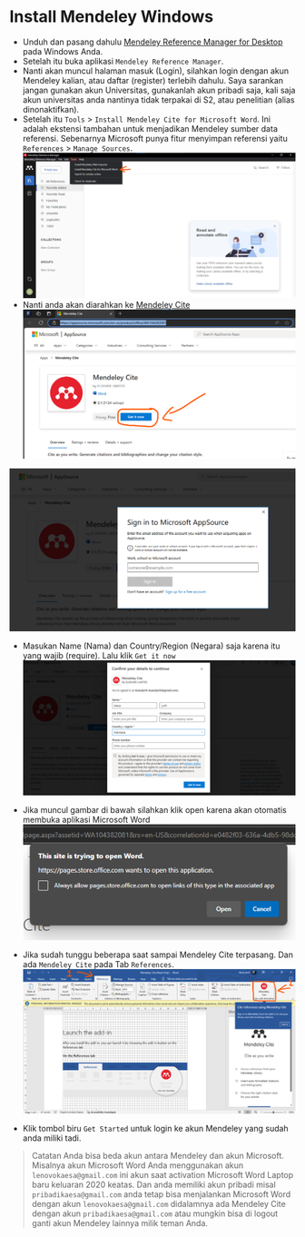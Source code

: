 # Install Mendeley Windows

- Unduh dan pasang dahulu [Mendeley Reference Manager for Desktop](https://www.mendeley.com/download-reference-manager/windows) pada Windows Anda.
- Setelah itu buka aplikasi `Mendeley Reference Manager`.
- Nanti akan muncul halaman masuk (Login), silahkan login dengan akun Mendeley kalian, atau daftar (register) terlebih dahulu. Saya sarankan jangan gunakan akun Universitas, gunakanlah akun pribadi saja, kali saja akun universitas anda nantinya tidak terpakai di S2, atau penelitian (alias dinonaktifkan).
- Setelah itu `Tools` > `Install Mendeley Cite for Microsoft Word`. Ini adalah ekstensi tambahan untuk menjadikan Mendeley sumber data referensi. Sebenarnya Microsoft punya fitur menyimpan referensi yaitu `References` > `Manage Sources`.
![Tools > Install Mendeley Cite for Microsoft Word](attachments/02-install-mendeley-02.png)
- Nanti anda akan diarahkan ke [Mendeley Cite](https://appsource.microsoft.com/en-us/product/office/WA104382081) 
![Mendeley Cite](attachments/02-install-mendeley-03.png)

![Masukan Akun Microsoft Kalian](attachments/02-install-mendeley-04.png)

- Masukan Name (Nama) dan Country/Region (Negara) saja karena itu yang wajib (require). Lalu klik `Get it now`
![Input Data](attachments/02-install-mendeley-05.png)


- Jika muncul gambar di bawah silahkan klik open karena akan otomatis membuka aplikasi Microsoft Word
![Accept It](attachments/02-install-mendeley-06.png)

- Jika sudah tunggu beberapa saat sampai Mendeley Cite terpasang. Dan ada `Mendeley Cite` pada Tab `References`.
![Installed Mendeley Cite to Microsoft Word](attachments/02-install-mendeley-07.png)

- Klik tombol biru `Get Started` untuk login ke akun Mendeley yang sudah anda miliki tadi.

> Catatan
> Anda bisa beda akun antara Mendeley dan akun Microsoft.
> Misalnya akun Microsoft Word Anda menggunakan akun `lenovokaesa@gmail.com` ini akun saat activation Microsoft Word Laptop baru keluaran 2020 keatas. Dan anda memiliki akun pribadi misal `pribadikaesa@gmail.com` anda tetap bisa menjalankan Microsoft Word dengan akun `lenovokaesa@gmail.com` didalamnya ada Mendeley Cite dengan akun `pribadikaesa@gmail.com` atau mungkin bisa di logout ganti akun Mendeley lainnya milik teman Anda.


